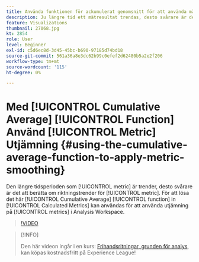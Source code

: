 ```yaml
---
title: Använda funktionen för ackumulerat genomsnitt för att använda måttutjämning
description: Ju längre tid ett mätresultat trendas, desto svårare är det att skilja riktningstrender åt för mätvärdet. För att lösa detta kan funktionen Cumulative Average i Calculated Metrics användas för att utjämna mätvärden i Analysis Workspace.
feature: Visualizations
thumbnail: 27068.jpg
kt: 2854
role: User
level: Beginner
exl-id: c5d6ec8d-3d45-45bc-b690-97185d74bd18
source-git-commit: 561a36a8e3dc62b99c0efef2d62480b5a2e2f206
workflow-type: tm+mt
source-wordcount: '115'
ht-degree: 0%

---
```


# Med [!UICONTROL Cumulative Average] [!UICONTROL Function] Använd [!UICONTROL Metric] Utjämning {#using-the-cumulative-average-function-to-apply-metric-smoothing}

Den längre tidsperioden som [!UICONTROL metric] är trender, desto svårare är det att berätta om riktningstrender för [!UICONTROL metric]. För att lösa det här [!UICONTROL Cumulative Average] [!UICONTROL function] in [!UICONTROL Calculated Metrics] kan användas för att använda utjämning på [!UICONTROL metrics] i Analysis Workspace.

>[!VIDEO](https://video.tv.adobe.com/v/27068/?quality=9)

>[!INFO]
>
> Den här videon ingår i en kurs: [Frihandsritningar, grunden för analys](https://experienceleague.adobe.com/?recommended=Analytics-U-1-2020.3), kan köpas kostnadsfritt på Experience League!
